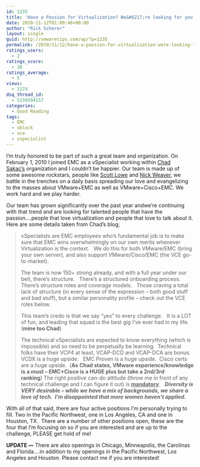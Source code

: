 ```yaml
---
id: 1235
title: 'Have a Passion for Virtualization? We&#8217;re looking for you!'
date: 2010-11-12T01:09:46+00:00
author: "Rick Scherer"
layout: single
guid: http://vmwaretips.com/wp/?p=1235
permalink: /2010/11/12/have-a-passion-for-virtualization-were-looking-for-you/
ratings_users:
  - 2
ratings_score:
  - 10
ratings_average:
  - 5
views:
  - 1174
dsq_thread_id:
  - 5156594157
categories:
  - Good Reading
tags:
  - EMC
  - vblock
  - vce
  - vspecialist
---
```

I&#8217;m truly honored to be part of such a great team and organization. On February 1, 2010 I joined EMC as a vSpecialist working within <a href="http://virtualgeek.typepad.com" target="_blank">Chad Sakac&#8217;s</a> organization and I couldn&#8217;t be happier. Our team is made up of some awesome rockstars, people like <a href="blog.scottlowe.org" target="_blank">Scott Lowe</a> and <a href="http://nickapedia.com/" target="_blank">Nick Weaver</a>, we battle in the trenches on a daily basis spreading our love and evangelizing to the masses about VMware+EMC as well as VMware+Cisco+EMC. We work hard and we play harder.

Our team has grown significantly over the past year andwe&#8217;re continuing with that trend and are looking for talented people that have the passion&#8230;.people that love virtualization and people that love to talk about it. Here are some details taken from Chad&#8217;s blog;

> vSpecialists are EMC employees who’s fundamental job is to make sure that EMC wins overwhelmingly on our own merits whenever Virtualization is the context.   We do this for both VMware/EMC (bring your own server), and also support VMware/Cisco/EMC (the VCE go-to-market).
> 
> The team is now 150+ strong already, and with a full year under our belt, there’s structure.   There’s a structured onboarding process.  There’s structure roles and coverage models.   Those craving a total lack of structure (in every sense of the expression – both good stuff and bad stuff), but a similar personality profile – check out the VCE roles below.
> 
> This team’s credo is that we say “yes” to every challenge.   It is a LOT of fun, and leading that squad is the best gig I’ve ever had in my life. (**mine too Chad**)
> 
> The technical vSpecialists are expected to know everything (which is impossible) and so need to be perpetually be learning.  Technical folks have their VCP4 at least, VCAP-DCD and VCAP-DCA are bonus.   VCDX is a huge upside.   EMC Proven is a huge upside.  Cisco certs are a huge upside.  (**As Chad states, VMware experience/knowledge is a must &#8211; EMC+Cisco is a HUGE plus but take a 2nd/3rd ranking**) The right positive can-do attitude (throw me in front of any technical challenge and I can figure it out) is **<span style="text-decoration: underline;">mandatory</span>**.   **_Diversity is VERY desirable – while we have a mix of backgrounds, we share a love of tech.  I’m disappointed that more women haven’t applied._**

With all of that said, there are four active positions I&#8217;m personally trying to fill. Two in the Pacific Northwest, one in Los Angeles, CA and one in Houston, TX.  There are a number of other positions open, these are the four that I&#8217;m focusing on so if you are interested and are up to the challenge, PLEASE get hold of me!

**UPDATE &#8212;** There are also openings in Chicago, Minneapolis, the Carolinas and Florida&#8230;.in addition to my openings in the Pacific Northwest, Los Angeles and Houston. Please contact me if you are interested!